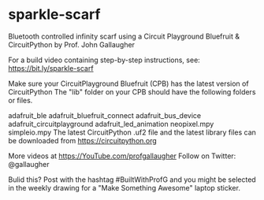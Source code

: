 # sparkle-scarf
Bluetooth controlled infinity scarf using a Circuit Playground Bluefruit & CircuitPython by Prof. John Gallaugher

For a build video containing step-by-step instructions, see: https://bit.ly/sparkle-scarf

Make sure your CircuitPlayground Bluefruit (CPB) has the latest version of CircuitPython The "lib" folder on your CPB should have the following folders or files.

adafruit_ble
adafruit_bluefruit_connect
adafruit_bus_device
adafruit_circuitplayground
adafruit_led_animation
neopixel.mpy
simpleio.mpy
The latest CircuitPython .uf2 file and the latest library files can be downloaded from https://circuitpython.org

More videos at https://YouTube.com/profgallaugher Follow on Twitter: @gallaugher

Bulid this? Post with the hashtag #BuiltWithProfG and you might be selected in the weekly drawing for a "Make Something Awesome" laptop sticker.
